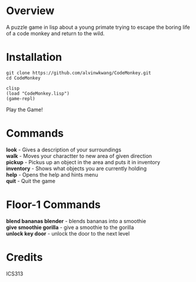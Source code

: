 Overview
==========
A puzzle game in lisp about a young primate trying to escape the boring life of a code monkey and return to the wild.

Installation
============
```
git clone https://github.com/alvinwkwang/CodeMonkey.git  
cd CodeMonkey  

clisp  
(load "CodeMonkey.lisp")  
(game-repl)  
```
Play the Game!

Commands
========
**look** - Gives a description of your surroundings  
**walk** - Moves your charactter to new area of given direction  
**pickup** - Pickus up an object in the area and puts it in inventory  
**inventory** - Shows what objects you are currently holding  
**help** - Opens the help and hints menu  
**quit** - Quit the game

Floor-1 Commands
================
**blend bananas blender** - blends bananas into a smoothie  
**give smoothie gorilla** - give a smoothie to the gorilla  
**unlock key door** - unlock the door to the next level  

Credits
========
ICS313
